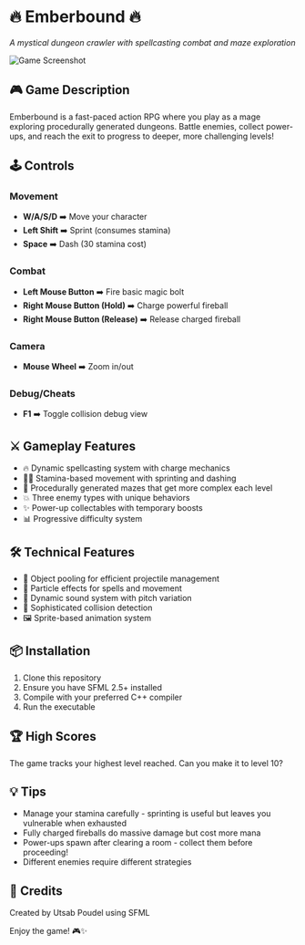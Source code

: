# 🔥 Emberbound 🔥

*A mystical dungeon crawler with spellcasting combat and maze exploration*

![Game Screenshot](screenshots)

## 🎮 Game Description
Emberbound is a fast-paced action RPG where you play as a mage exploring procedurally generated dungeons. Battle enemies, collect power-ups, and reach the exit to progress to deeper, more challenging levels!

## 🕹️ Controls

### Movement
- **W/A/S/D** ➡️ Move your character  
- **Left Shift** ➡️ Sprint (consumes stamina)  
- **Space** ➡️ Dash (30 stamina cost)  

### Combat
- **Left Mouse Button** ➡️ Fire basic magic bolt  
- **Right Mouse Button (Hold)** ➡️ Charge powerful fireball  
- **Right Mouse Button (Release)** ➡️ Release charged fireball  

### Camera
- **Mouse Wheel** ➡️ Zoom in/out  

### Debug/Cheats
- **F1** ➡️ Toggle collision debug view  

## ⚔️ Gameplay Features
- 🔥 Dynamic spellcasting system with charge mechanics
- 🏃‍♂️ Stamina-based movement with sprinting and dashing
- 🧩 Procedurally generated mazes that get more complex each level
- 💥 Three enemy types with unique behaviors
- ✨ Power-up collectables with temporary boosts
- 📊 Progressive difficulty system

## 🛠️ Technical Features
- 🔄 Object pooling for efficient projectile management
- 🎨 Particle effects for spells and movement
- 🎼 Dynamic sound system with pitch variation
- 🧱 Sophisticated collision detection
- 🖼️ Sprite-based animation system

## 📦 Installation
1. Clone this repository
2. Ensure you have SFML 2.5+ installed
3. Compile with your preferred C++ compiler
4. Run the executable

## 🏆 High Scores
The game tracks your highest level reached. Can you make it to level 10?

## 💡 Tips
- Manage your stamina carefully - sprinting is useful but leaves you vulnerable when exhausted
- Fully charged fireballs do massive damage but cost more mana
- Power-ups spawn after clearing a room - collect them before proceeding!
- Different enemies require different strategies

## 📜 Credits
Created by Utsab Poudel using SFML

Enjoy the game! 🎮✨
